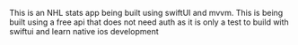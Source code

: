 This is an NHL stats app being built using swiftUI and mvvm. This is being built using a free api that does not need auth as it is only a test to build with swiftui and learn native ios development

